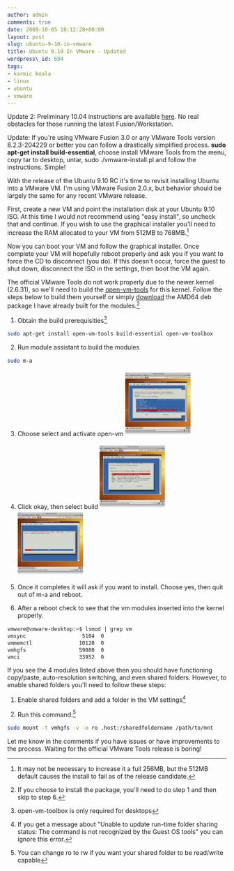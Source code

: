 ```yaml
---
author: admin
comments: true
date: 2009-10-05 18:12:28+00:00
layout: post
slug: ubuntu-9-10-in-vmware
title: Ubuntu 9.10 In VMware - Updated
wordpress\_id: 694
tags:
- karmic koala
- linux
- ubuntu
- vmware
---
```


Update 2: Preliminary 10.04 instructions are available [here](/2010/02/27/ubuntu-10-04-in-vmware-fusion/). No real obstacles for those running the latest Fusion/Workstation.

Update: If you're using VMware Fusion 3.0 or any VMware Tools version 8.2.3-204229 or better you can follow a drastically simplified process.  **sudo apt-get install build-essential**, choose install VMware Tools from the menu, copy tar to desktop, untar, sudo ./vmware-install.pl and follow the instructions.  Simple!

With the release of the Ubuntu 9.10 RC it's time to revisit installing Ubuntu into a VMware VM.  I'm using VMware Fusion 2.0.x, but behavior should be largely the same for any recent VMware release.

First, create a new VM and point the installation disk at your Ubuntu 9.10 ISO.  At this time I would not recommend using "easy install", so uncheck that and continue.  If you wish to use the graphical installer you'll need to increase the RAM allocated to your VM from 512MB to 768MB.[^1]

Now you can boot your VM and follow the graphical installer.  Once complete your VM will hopefully reboot properly and ask you if you want to force the CD to disconnect (you do).  If this doesn't occur, force the guest to shut down, disconnect the ISO in the settings, then boot the VM again.

The official VMware Tools do not work properly due to the newer kernel (2.6.31), so we'll need to build the [open-vm-tools](http://sourceforge.net/projects/open-vm-tools/develop) for this kernel.  Follow the steps below to build them yourself or simply [download](http://c0396982.cdn.cloudfiles.rackspacecloud.com/open-vm-modules-2.6.31-14-generic_2009.07.22-179896-2+2.6.31-14.48_amd64.deb) the AMD64 deb package I have already built for the modules.[^2]




  1. Obtain the build prerequisities[^3]

```bash
sudo apt-get install open-vm-tools build-essential open-vm-toolbox
```



  2. Run module assistant to build the modules

```bash
sudo m-a
```



  3. Choose select and activate open-vm
[![Select open-vm](/assets/media/2009/10/Screen-shot-2009-10-25-at-12.37.06-PM-150x150.png)](/assets/media/2009/10/Screen-shot-2009-10-25-at-12.37.06-PM.png)


  4. Click okay, then select build
[![Screen shot 2009-10-25 at 12.41.35 PM](/assets/media/2009/10/Screen-shot-2009-10-25-at-12.41.35-PM-150x150.png)](/assets/media/2009/10/Screen-shot-2009-10-25-at-12.41.35-PM.png)
[![Screen shot 2009-10-25 at 12.37.37 PM](/assets/media/2009/10/Screen-shot-2009-10-25-at-12.37.37-PM-150x150.png)](/assets/media/2009/10/Screen-shot-2009-10-25-at-12.37.37-PM.png)


  5. Once it completes it will ask if you want to install.  Choose yes, then quit out of m-a and reboot.


  6. After a reboot check to see that the vm modules inserted into the kernel properly.

```
vmware@vmware-desktop:~$ lsmod | grep vm
vmsync                  5104  0
vmmemctl               10120  0
vmhgfs                 59080  0
vmci                   33952  0

```




If you see the 4 modules listed above then you should have functioning copy/paste, auto-resolution switching, and even shared folders.  However, to enable shared folders you'll need to follow these steps:


  1. Enable shared folders and add a folder in the VM settings[^4]


  2. Run this command:[^5]
```bash
sudo mount -t vmhgfs -v -o ro .host:/sharedfoldername /path/to/mnt
```



Let me know in the comments if you have issues or have improvements to the process.  Waiting for the official VMware Tools release is boring!

[^1]: It may not be necessary to increase it a full 256MB, but the 512MB default causes the install to fail as of the release candidate.

[^2]: If you choose to install the package, you'll need to do step 1 and then skip to step 6.

[^3]: open-vm-toolbox is only required for desktops

[^4]: If you get a message about "Unable to update run-time folder sharing status: The command is not recognized by the Guest OS tools" you can ignore this error.

[^5]: You can change ro to rw if you want your shared folder to be read/write capable
